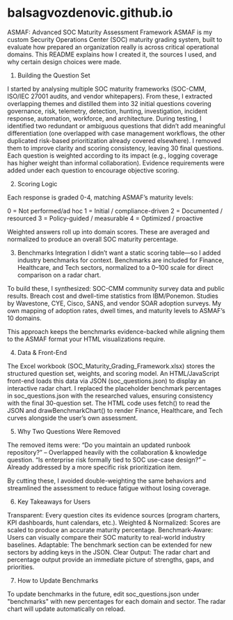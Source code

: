 # balsagvozdenovic.github.io
ASMAF: Advanced SOC Maturity Assessment Framework
ASMAF is my custom Security Operations Center (SOC) maturity grading system, built to evaluate how prepared an organization really is across critical operational domains. This README explains how I created it, the sources I used, and why certain design choices were made.

1. Building the Question Set

I started by analysing multiple SOC maturity frameworks (SOC-CMM, ISO/IEC 27001 audits, and vendor whitepapers).
From these, I extracted overlapping themes and distilled them into 32 initial questions covering governance, risk, telemetry, detection, hunting, investigation, incident response, automation, workforce, and architecture.
During testing, I identified two redundant or ambiguous questions that didn’t add meaningful differentiation (one overlapped with case management workflows, the other duplicated risk-based prioritization already covered elsewhere). I removed them to improve clarity and scoring consistency, leaving 30 final questions.
Each question is weighted according to its impact (e.g., logging coverage has higher weight than informal collaboration). Evidence requirements were added under each question to encourage objective scoring.

2. Scoring Logic

Each response is graded 0-4, matching ASMAF’s maturity levels:

0 = Not performed/ad hoc
1 = Initial / compliance-driven
2 = Documented / resourced
3 = Policy-guided / measurable
4 = Optimized / proactive

Weighted answers roll up into domain scores. These are averaged and normalized to produce an overall SOC maturity percentage.

3. Benchmarks Integration
I didn’t want a static scoring table—so I added industry benchmarks for context.
Benchmarks are included for Finance, Healthcare, and Tech sectors, normalized to a 0–100 scale for direct comparison on a radar chart.

To build these, I synthesized:
  SOC-CMM community survey data and public results.
  Breach cost and dwell-time statistics from IBM/Ponemon.
  Studies by Wavestone, CYE, Cisco, SANS, and vendor SOAR adoption surveys.
  My own mapping of adoption rates, dwell times, and maturity levels to ASMAF’s 10 domains.

This approach keeps the benchmarks evidence-backed while aligning them to the ASMAF format your HTML visualizations require.

4. Data & Front-End

The Excel workbook (SOC_Maturity_Grading_Framework.xlsx) stores the structured question set, weights, and scoring model.
An HTML/JavaScript front-end loads this data via JSON (soc_questions.json) to display an interactive radar chart.
I replaced the placeholder benchmark percentages in soc_questions.json with the researched values, ensuring consistency with the final 30-question set.
The HTML code uses fetch() to read the JSON and drawBenchmarkChart() to render Finance, Healthcare, and Tech curves alongside the user’s own assessment.

5. Why Two Questions Were Removed

The removed items were:
  “Do you maintain an updated runbook repository?” – Overlapped heavily with the collaboration & knowledge question.
  “Is enterprise risk formally tied to SOC use-case design?” – Already addressed by a more specific risk prioritization item.

By cutting these, I avoided double-weighting the same behaviors and streamlined the assessment to reduce fatigue without losing coverage.

6. Key Takeaways for Users

Transparent: Every question cites its evidence sources (program charters, KPI dashboards, hunt calendars, etc.).
Weighted & Normalized: Scores are scaled to produce an accurate maturity percentage.
Benchmark-Aware: Users can visually compare their SOC maturity to real-world industry baselines.
Adaptable: The benchmark section can be extended for new sectors by adding keys in the JSON.
Clear Output: The radar chart and percentage output provide an immediate picture of strengths, gaps, and priorities.

7. How to Update Benchmarks

To update benchmarks in the future, edit soc_questions.json under "benchmarks" with new percentages for each domain and sector. The radar chart will update automatically on reload.
